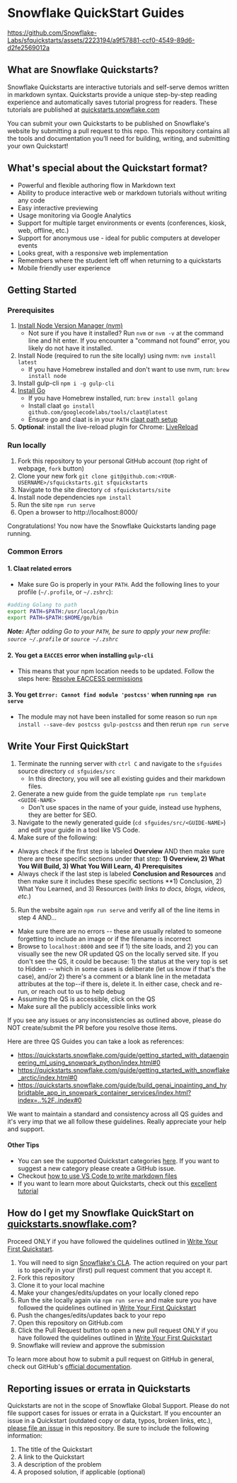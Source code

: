 # Snowflake QuickStart Guides

https://github.com/Snowflake-Labs/sfquickstarts/assets/2223194/a9f57881-ccf0-4549-89d6-d2fe2569012a

## What are Snowflake Quickstarts?
Snowflake Quickstarts are interactive tutorials and self-serve demos written in markdown syntax. Quickstarts provide a unique step-by-step reading experience and automatically saves tutorial progress for readers. These tutorials are published at [quickstarts.snowflake.com](https://guides.snowflake.com/)

You can submit your own Quickstarts to be published on Snowflake's website by submitting a pull request to this repo. This repository contains all the tools and documentation you’ll need for building, writing, and submitting your own Quickstart!


## What's special about the Quickstart format?

* Powerful and flexible authoring flow in Markdown text
* Ability to produce interactive web or markdown tutorials without writing any code
* Easy interactive previewing
* Usage monitoring via Google Analytics
* Support for multiple target environments or events (conferences, kiosk, web, offline, etc.)
* Support for anonymous use - ideal for public computers at developer events
* Looks great, with a responsive web implementation
* Remembers where the student left off when returning to a quickstarts
* Mobile friendly user experience

## Getting Started

### Prerequisites

  1. [Install Node Version Manager (nvm)](https://github.com/nvm-sh/nvm#installing-and-updating)
     - Not sure if you have it installed? Run `nvm` or `nvm -v` at the command line and hit enter. If you encounter a "command not found" error, you likely do not have it installed.
  2. Install Node (required to run the site locally) using nvm: `nvm install latest`
     - If you have Homebrew installed and don't want to use nvm, run: `brew install node`
  3. Install gulp-cli `npm i -g gulp-cli`
  4. [Install Go](https://golang.org/doc/install)
     - If you have Homebrew installed, run: `brew install golang`
     - Install claat `go install github.com/googlecodelabs/tools/claat@latest`
     - Ensure go and claat is in your `PATH` [claat path setup](#claat-related-errors)
  5. **Optional**: install the live-reload plugin for Chrome: [LiveReload](https://chrome.google.com/webstore/detail/livereload/jnihajbhpnppcggbcgedagnkighmdlei)

### Run locally

  1. Fork this repository to your personal GitHub account (top right of webpage, `fork` button)
  2. Clone your new fork `git clone git@github.com:<YOUR-USERNAME>/sfquickstarts.git sfquickstarts`
  3. Navigate to the site directory `cd sfquickstarts/site`
  4. Install node dependencies `npm install`
  5. Run the site `npm run serve`
  6. Open a browser to http://localhost:8000/

Congratulations! You now have the Snowflake Quickstarts landing page running.

### Common Errors

#### 1. Claat related errors
   - Make sure Go is properly in your `PATH`. Add the following lines to your profile (`~/.profile`, or `~/.zshrc`):
````bash
#adding Golang to path
export PATH=$PATH:/usr/local/go/bin
export PATH=$PATH:$HOME/go/bin
````
  ***Note:** After adding Go to your `PATH`, be sure to apply your new profile: `source ~/.profile` or `source ~/.zshrc`*

#### 2. You get a `EACCES` error when installing `gulp-cli`
   - This means that your npm location needs to be updated. Follow the steps here: [Resolve EACCESS permissions](https://docs.npmjs.com/resolving-eacces-permissions-errors-when-installing-packages-globally#manually-change-npms-default-directory)

#### 3. You get `Error: Cannot find module 'postcss'` when running `npm run serve` 
   - The module may not have been installed for some reason so run `npm install --save-dev postcss gulp-postcss` and then rerun `npm run serve` 

## Write Your First QuickStart

  1. Terminate the running server with `ctrl C` and navigate to the `sfguides` source directory `cd sfguides/src`
     - In this directory, you will see all existing guides and their markdown files.
  2. Generate a new guide from the guide template `npm run template <GUIDE-NAME>` 
      - Don't use spaces in the name of your guide, instead use hyphens, they are better for SEO.
  3. Navigate to the newly generated guide (`cd sfguides/src/<GUIDE-NAME>`) and edit your guide in a tool like VS Code.
  4. Make sure of the following:
   - Always check if the first step is labeled **Overview** AND then make sure there are these specific sections under that step: **1) Overview, 2) What You Will Build, 3) What You Will Learn, 4) Prerequisites**
   - Always check if the last step is labeled **Conclusion and Resources** and then make sure it includes these specific sections **1) Conclusion, 2) What You Learned, and 3) Resources (*with links to docs, blogs, videos, etc.*)
   5. Run the website again `npm run serve` and verify all of the line items in step 4 AND...
   - Make sure there are no errors -- these are usually related to someone forgetting to include an image or if the filename is incorrect
   - Browse to `localhost:8000` and see if 1) the site loads, and 2) you can visually see the new OR updated QS on the locally served site. If you don't see the QS, it could be because: 1) the status at the very top is set to Hidden -- which in some cases is deliberate (let us know if that's the case), and/or 2) there's a comment or a blank line in the metadata attributes at the top--if there is, delete it. In either case, check and re-run, or reach out to us to help debug
   - Assuming the QS is accessible, click on the QS
   - Make sure all the publicly accessible links work

If you see any issues or any inconsistencies as outlined above, please do NOT create/submit the PR before you resolve those items.

Here are three QS Guides you can take a look as references:

- https://quickstarts.snowflake.com/guide/getting_started_with_dataengineering_ml_using_snowpark_python/index.html#0
- https://quickstarts.snowflake.com/guide/getting_started_with_snowflake_arctic/index.html#0
- https://quickstarts.snowflake.com/guide/build_genai_inpainting_and_hybridtable_app_in_snowpark_container_services/index.html?index=..%2F..index#0

We want to maintain a standard and consistency across all QS guides and it's very imp that we all follow these guidelines. Really appreciate your help and support. 

#### Other Tips

- You can see the supported Quickstart categories [here](site/app/styles/_overrides.scss). If you want to suggest a new category please create a GitHub issue.
- Checkout [how to use VS Code to write markdown files](https://code.visualstudio.com/docs/languages/markdown)
- If you want to learn more about Quickstarts, check out this [excellent tutorial](https://medium.com/@zarinlo/publish-technical-tutorials-in-google-codelab-format-b07ef76972cd)


## How do I get my Snowflake QuickStart on [quickstarts.snowflake.com](https://quickstarts.snowflake.com)?

Proceed ONLY if you have followed the quidelines outlined in [Write Your First Quickstart](#write-your-first-quickstart).

1. You will need to sign [Snowflake's CLA](https://github.com/snowflakedb/CLA). The action required on your part is to specify in your (first) pull request comment that you accept it. 
2. Fork this repository
3. Clone it to your local machine
4. Make your changes/edits/updates on your locally cloned repo
5. Run the site locally again via `npm run serve` and make sure you have followed the quidelines outlined in [Write Your First Quickstart](#write-your-first-quickstart)
6. Push the changes/edits/updates back to your repo
7. Open this repository on GitHub.com
8. Click the Pull Request button to open a new pull request ONLY if you have followed the quidelines outlined in [Write Your First Quickstart](#write-your-first-quickstart)
9. Snowflake will review and approve the submission

To learn more about how to submit a pull request on GitHub in general, check out GitHub's [official documentation](https://docs.github.com/en/free-pro-team@latest/github/collaborating-with-issues-and-pull-requests/creating-a-pull-request-from-a-fork).

## Reporting issues or errata in Quickstarts

Quickstarts are not in the scope of Snowflake Global Support. Please do not file support cases for issues or errata in a Quickstart. If you encounter an issue in a Quickstart (outdated copy or data, typos, broken links, etc.), [please file an issue](https://github.com/Snowflake-Labs/sfquickstarts/issues/new/choose) in this repository. Be sure to include the following information:

1. The title of the Quickstart
2. A link to the Quickstart
3. A description of the problem
4. A proposed solution, if applicable (optional)
